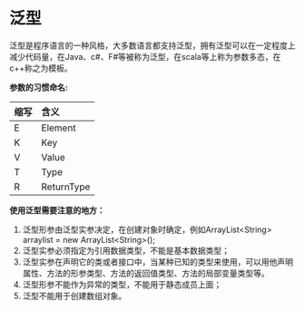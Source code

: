 # 泛型

泛型是程序语言的一种风格，大多数语言都支持泛型，拥有泛型可以在一定程度上减少代码量，在Java、c\#、F\#等被称为泛型，在scala等上称为参数多态，在c++称之为模板。

**参数的习惯命名:**

| 缩写 | 含义 |
| :--- | :--- |
| E | Element |
| K | Key |
| V | Value |
| T | Type |
| R | ReturnType |

**使用泛型需要注意的地方：**

1. 泛型形参由泛型实参决定，在创建对象时确定，例如ArrayList&lt;String&gt; arraylist = new ArrayList&lt;String&gt;\(\);
2. 泛型实参必须指定为引用数据类型，不能是基本数据类型；
3. 泛型实参在声明它的类或者接口中，当某种已知的类型来使用，可以用他声明属性、方法的形参类型、方法的返回值类型、方法的局部变量类型等。
4. 泛型形参不能作为异常的类型，不能用于静态成员上面；
5. 泛型不能用于创建数组对象。

